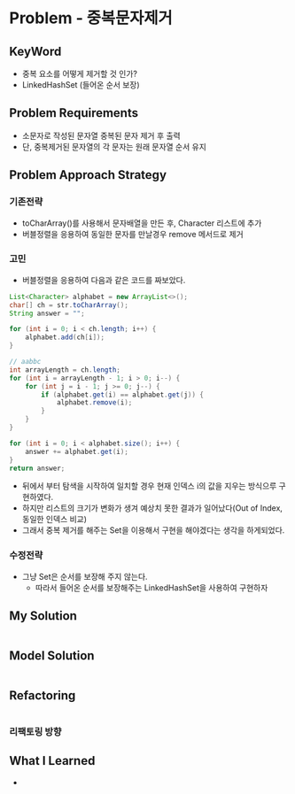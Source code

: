 # Problem - 중복문자제거

## KeyWord

- 중복 요소를 어떻게 제거할 것 인가?
- LinkedHashSet (들어온 순서 보장)

## Problem Requirements

- 소문자로 작성된 문자열 중복된 문자 제거 후 출력
- 단, 중복제거된 문자열의 각 문자는 원래 문자열 순서 유지

## Problem Approach Strategy

### 기존전략
- toCharArray()를 사용해서 문자배열을 만든 후, Character 리스트에 추가
- 버블정렬을 응용하여 동일한 문자를 만날경우 remove 메서드로 제거

### 고민
- 버블정렬을 응용하여 다음과 같은 코드를 짜보았다. 

``` java
List<Character> alphabet = new ArrayList<>();
char[] ch = str.toCharArray();
String answer = "";

for (int i = 0; i < ch.length; i++) {
    alphabet.add(ch[i]);
}

// aabbc
int arrayLength = ch.length;
for (int i = arrayLength - 1; i > 0; i--) {
    for (int j = i - 1; j >= 0; j--) {
        if (alphabet.get(i) == alphabet.get(j)) {
            alphabet.remove(i);
        }
    }
}

for (int i = 0; i < alphabet.size(); i++) {
    answer += alphabet.get(i);
}
return answer;
```
- 뒤에서 부터 탐색을 시작하여 일치할 경우 현재 인덱스 i의 값을 지우는 방식으루 구현하였다.
- 하지만 리스트의 크기가 변화가 생겨 예상치 못한 결과가 일어났다(Out of Index, 동일한 인덱스 비교)
- 그래서 중복 제거를 해주는 Set을 이용해서 구현을 해야겠다는 생각을 하게되었다.

### 수정전략
- 그냥 Set은 순서를 보장해 주지 않는다.
    - 따라서 들어온 순서를 보장해주는 LinkedHashSet을 사용하여 구현하자

## My Solution

```java

```

## Model Solution

```java

```

## Refactoring

```java

```

### 리팩토링 방향

## What I Learned
-